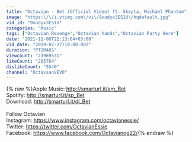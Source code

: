 ```yaml
---
title: "Octavian - Bet (Official Video) ft. Skepta, Michael Phantom"
image: "https:\/\/i.ytimg.com\/vi\/9xudyx3ES1U\/hqdefault.jpg"
vid_id: "9xudyx3ES1U"
categories: "Music"
tags: ["Octavian Revenge","Octavian hands","Octavian Party Here"]
date: "2021-11-08T22:13:04+03:00"
vid_date: "2019-02-27T18:00:00Z"
duration: "PT2M48S"
viewcount: "23969531"
likeCount: "265764"
dislikeCount: "5540"
channel: "OctavianVEVO"
---
```

{% raw %}Apple Music: <a rel="nofollow" target="blank" href="http://smarturl.it/am_Bet">http://smarturl.it/am_Bet</a><br />Spotify: <a rel="nofollow" target="blank" href="http://smarturl.it/sp_Bet">http://smarturl.it/sp_Bet</a><br />Download: <a rel="nofollow" target="blank" href="http://smarturl.it/dl_Bet">http://smarturl.it/dl_Bet</a><br /><br />Follow Octavian<br />Instagram: <a rel="nofollow" target="blank" href="https://www.instagram.com/octavianessie/">https://www.instagram.com/octavianessie/</a><br />Twitter: <a rel="nofollow" target="blank" href="https://twitter.com/OctavianEssie">https://twitter.com/OctavianEssie</a><br />Facebook: <a rel="nofollow" target="blank" href="https://www.facebook.com/Octavianog22/">https://www.facebook.com/Octavianog22/</a>{% endraw %}
